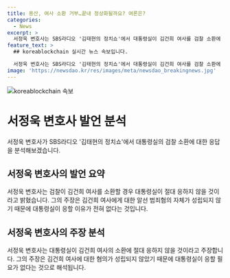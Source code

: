 ```yaml
---
title: 용산, 여사 소환 거부…끝내 정상화될까요? 여론은?
categories:
  - News
excerpt: >
  서정욱 변호사는 SBS라디오 '김태현의 정치쇼'에서 대통령실이 김건희 여사를 검찰 소환에 절대 응하지 않을 것이라고 밝혔다. 그는 검찰이 김건희 여사를 소환해도 대통령실이 절대 응하지 않을 것이라며, 검찰이 알고자 하는 사실이 이미 몰카 등을 통해 드러났고, 해당 사안에 대한 범죄 혐의가 성립되지 않기 때문에 응할 이유가 전혀 없다고 주장했다. 또한 검찰이 소환에 불응하면 검찰도 어쩔 수 없을 것이라고 주장했다.
feature_text: >
  ## koreablockchain 실시간 뉴스 속보입니다.

  서정욱 변호사는 SBS라디오 '김태현의 정치쇼'에서 대통령실이 김건희 여사를 검찰 소환에 절대 응하지 않을 것이라고 밝혔다. 그는 검찰이 김건희 여사를 소환해도 대통령실이 절대 응하지 않을 것이라며, 검찰이 알고자 하는 사실이 이미 몰카 등을 통해 드러났고, 해당 사안에 대한 범죄 혐의가 성립되지 않기 때문에 응할 이유가 전혀 없다고 주장했다. 또한 검찰이 소환에 불응하면 검찰도 어쩔 수 없을 것이라고 주장했다.
image: 'https://newsdao.kr/res/images/meta/newsdao_breakingnews.jpg'
---
```


<p><img src="https: // newsdao.kr / res / images / meta / newsdao_breakingnews.jpg" alt="koreablockchain 속보" /></p>

<h1>서정욱 변호사 발언 분석</h1>

<p data-ke-size="size16">서정욱 변호사가 SBS라디오 '김태현의 정치쇼'에서 대통령실의 검찰 소환에 대한 응답을 분석해보겠습니다.</p>

<h2>서정욱 변호사의 발언 요약</h2>

<p>서정욱 변호사는 검찰이 김건희 여사를 소환할 경우 대통령실이 절대 응하지 않을 것이라고 밝혔습니다. 그의 주장은 김건희 여사에게 대한 알선 범죄혐의 자체가 성립되지 않기 때문에 대통령실이 응할 이유가 전혀 없다는 것입니다.</p>

<h2>서정욱 변호사의 주장 분석</h2>

<p>서정욱 변호사는 대통령실이 김건희 여사의 소환에 절대 응하지 않을 것이라고 주장합니다. 그의 주장은 김건희 여사에 대한 혐의가 성립되지 않았기 때문에 대통령실이 응할 필요가 없다는 것으로 해석됩니다.</p>

